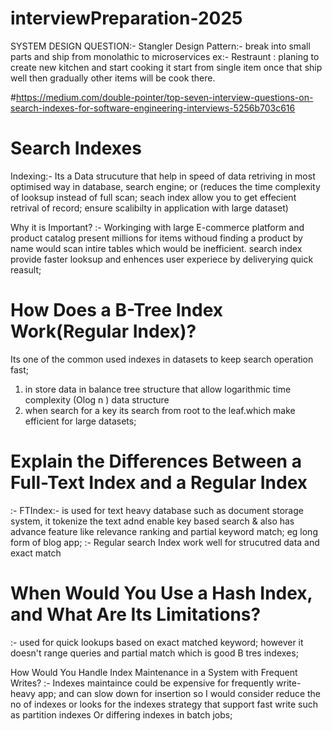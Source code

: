 # interviewPreparation-2025

SYSTEM DESIGN QUESTION:-
  Stangler Design Pattern:- break into small parts and ship from monolathic to microservices 
  ex:- Restraunt : planing to create new kitchen and start cooking it start from single item once that ship well then gradually other items will 
  be cook there.

#https://medium.com/double-pointer/top-seven-interview-questions-on-search-indexes-for-software-engineering-interviews-5256b703c616
# Search Indexes
 Indexing:- Its a Data strucuture that help in speed of data retriving in most optimised way in database, search engine;
or 
(reduces the time complexity of looksup instead of full scan; seach index allow you to get effecient retrival of record; ensure scalibilty in application with large dataset)

Why it is Important?
  :- Workinging with large E-commerce platform and product catalog present millions for items withoud finding a product by name would scan intire tables
which would be inefficient. search index provide faster looksup and enhences user experiece by deliverying quick reasult;


# How Does a B-Tree Index Work(Regular Index)?
Its one of the common used indexes in datasets to keep search operation fast;
1. in store data in balance tree structure that allow logarithmic time complexity (Olog n ) data structure 
2. when search for a key its search from root to the  leaf.which make efficient for large datasets;

# Explain the Differences Between a Full-Text Index and a Regular Index
:- FTIndex:- is used for text heavy database such as document storage system, it tokenize the text adnd enable key based search & also has advance feature like relevance ranking
and partial keyword match; eg long form of blog app; 
:- Regular search Index work well for strucutred data and exact match

# When Would You Use a Hash Index, and What Are Its Limitations?
:- used for quick lookups based on exact matched keyword; however it doesn't range queries and partial match which is good B tres indexes;

How Would You Handle Index Maintenance in a System with Frequent Writes?
:- Indexes maintaince could be expensive for frequently write-heavy app; and can slow down for insertion 
so I would consider reduce the no of indexes or looks for the indexes strategy that support fast write such as partition indexes Or
differing indexes in batch jobs;























